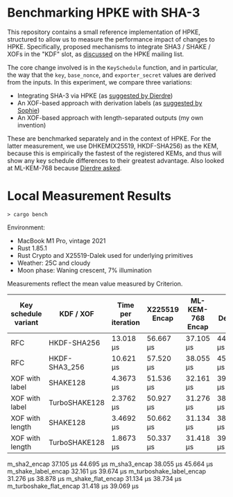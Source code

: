 Benchmarking HPKE with SHA-3
============================

This repository contains a small reference implementation of HPKE, structured to
allow us to measure the performance impact of changes to HPKE.  Specifically,
proposed mechanisms to integrate SHA3 / SHAKE / XOFs in the "KDF" slot, as
[discussed] on the HPKE mailing list.

The core change involved is in the `KeySchedule` function, and in particular,
the way that the `key`, `base_nonce`, and `exporter_secret` values are derived
from the inputs.  In this experiment, we compare three variations:

* Integrating SHA-3 via HPKE (as [suggested by Dierdre])
* An XOF-based approach with derivation labels (as [suggested by Sophie])
* An XOF-based approach with length-separated outputs (my own invention)

These are benchmarked separately and in the context of HPKE.  For the latter
measurement, we use DHKEM(X25519, HKDF-SHA256) as the KEM, because this is
empirically the fastest of the registered KEMs, and thus will show any key
schedule differences to their greatest advantage.  Also looked at ML-KEM-768
because [Dierdre asked].

# Local Measurement Results

```
> cargo bench
```

Environment:

* MacBook M1 Pro, vintage 2021
* Rust 1.85.1
* Rust Crypto and X25519-Dalek used for underlying primitives
* Weather: 25C and cloudy
* Moon phase: Waning crescent, 7% illumination

Measurements reflect the mean value measured by Criterion.

| Key schedule variant | KDF / XOF      | Time per iteration | X225519 Encap | ML-KEM-768 Encap | ... Decap |
|----------------------|----------------|--------------------|---------------|------------------|-----------|
| RFC                  | HKDF-SHA256    | 13.018 µs          | 56.667 µs     | 37.105 µs        | 44.695 µs |
| RFC                  | HKDF-SHA3\_256 | 10.621 µs          | 57.520 µs     | 38.055 µs        | 45.664 µs |
| XOF with label       | SHAKE128       | 4.3673 µs          | 51.536 µs     | 32.161 µs        | 39.674 µs |
| XOF with label       | TurboSHAKE128  | 2.3762 µs          | 50.927 µs     | 31.276 µs        | 38.878 µs |
| XOF with length      | SHAKE128       | 3.4692 µs          | 50.662 µs     | 31.134 µs        | 38.734 µs |
| XOF with length      | TurboSHAKE128  | 1.8673 µs          | 50.337 µs     | 31.418 µs        | 39.069 µs |


m_sha2_encap              37.105 µs 44.695 µs
m_sha3_encap              38.055 µs 45.664 µs
m_shake_label_encap       32.161 µs 39.674 µs
m_turboshake_label_encap  31.276 µs 38.878 µs
m_shake_flat_encap        31.134 µs 38.734 µs
m_turboshake_flat_encap   31.418 µs 39.069 µs


[discussed]: https://mailarchive.ietf.org/arch/msg/cfrg/zwpQRXtlqnPC0QzJ1-pNbz5ohcM/
[suggested by Dierdre]: https://datatracker.ietf.org/doc/draft-connolly-cfrg-sha3-hpke
[suggested by Sophie]: https://mailarchive.ietf.org/arch/msg/cfrg/3RzIoQs0u5aw-uywoQQoY2gJtbM/
[Dierdre asked]: https://mailarchive.ietf.org/arch/msg/cfrg/hUUdjQYZt0ZRwGTAAhlt7UkK25Q/
